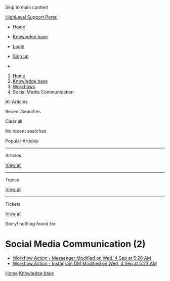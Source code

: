 Skip to main content

[ HighLevel Support Portal ](https://help.gohighlevel.com)

  * [ Home ](/support/home)
  * [ Knowledge base ](/support/solutions)

  * [Login](/support/login)
  * [Sign up](/support/signup)
  * 

  1. [Home](/support/home)
  2. [Knowledge base](/support/solutions)
  3. [Workflows](/support/solutions/48000455132)
  4. Social Media Communication

All  Articles 

Recent Searches

Clear all

No recent searches

Popular Articles

* * *

Articles

[View all](/support/search/solutions)

* * *

Topics

[View all](/support/search/topics)

* * *

Tickets

[View all](/support/search/tickets)

Sorry! nothing found for   

# Social Media Communication (2)

  * [ Workflow Action - Messenger Modified on Wed, 4 Sep at 5:20 AM  ](/support/solutions/articles/155000003292-workflow-action-messenger)
  * [ Workflow Action - Instagram DM Modified on Wed, 4 Sep at 5:23 AM  ](/support/solutions/articles/155000003293-workflow-action-instagram-dm)

[Home](/support/home) [Knowledge base](/support/solutions)
